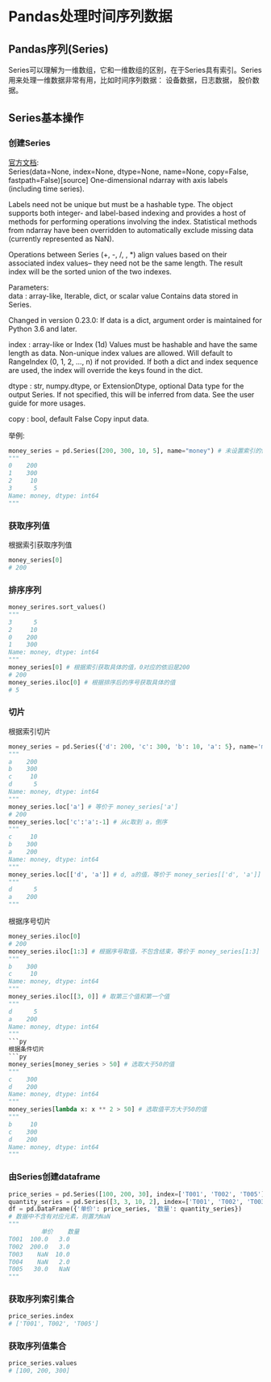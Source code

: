 # Pandas处理时间序列数据

## Pandas序列(Series)
Series可以理解为一维数组，它和一维数组的区别，在于Series具有索引。Series用来处理一维数据非常有用，比如时间序列数据： 设备数据，日志数据， 股价数据。

## Series基本操作
### 创建Series
  [官方文档](https://pandas.pydata.org/pandas-docs/stable/reference/api/pandas.Series.html):  
  Series(data=None, index=None, dtype=None, name=None, copy=False, fastpath=False)[source]
  One-dimensional ndarray with axis labels (including time series).

  Labels need not be unique but must be a hashable type. The object supports both integer- and label-based indexing and provides a host of methods for performing operations involving the index. Statistical methods from ndarray have been overridden to automatically exclude missing data (currently represented as NaN).

  Operations between Series (+, -, /, , *) align values based on their associated index values– they need not be the same length. The result index will be the sorted union of the two indexes.

  Parameters:	
  data : array-like, Iterable, dict, or scalar value
  Contains data stored in Series.

  Changed in version 0.23.0: If data is a dict, argument order is maintained for Python 3.6 and later.

  index : array-like or Index (1d)
  Values must be hashable and have the same length as data. Non-unique index values are allowed. Will default to RangeIndex (0, 1, 2, …, n) if not provided. If both a dict and index sequence are used, the index will override the keys found in the dict.

  dtype : str, numpy.dtype, or ExtensionDtype, optional
  Data type for the output Series. If not specified, this will be inferred from data. See the user guide for more usages.

  copy : bool, default False
  Copy input data.

  举例:
  ```py
  money_series = pd.Series([200, 300, 10, 5], name="money") # 未设置索引的情况下，自动从0开始生成，也可以设置键值对参数index
  """
  0    200
  1    300
  2     10
  3      5
  Name: money, dtype: int64
  """
  ```
### 获取序列值
  根据索引获取序列值
  ```py
  money_series[0]
  # 200
  ```
### 排序序列
  ```py
  money_serires.sort_values()
  """
  3      5
  2     10
  0    200
  1    300
  Name: money, dtype: int64
  """
  money_series[0] # 根据索引获取具体的值，0对应的依旧是200
  # 200
  money_series.iloc[0] # 根据排序后的序号获取具体的值
  # 5
  ```
### 切片
  根据索引切片
  ```py
  money_series = pd.Series({'d': 200, 'c': 300, 'b': 10, 'a': 5}, name='money')
  """
  a    200
  b    300
  c     10
  d      5
  Name: money, dtype: int64
  """
  money_series.loc['a'] # 等价于 money_series['a']
  # 200
  money_series.loc['c':'a':-1] # 从c取到 a，倒序
  """
  c     10
  b    300
  a    200
  Name: money, dtype: int64
  """
  money_series.loc[['d', 'a']] # d, a的值，等价于 money_series[['d', 'a']]
  """
  d      5
  a    200
  """
  ```
  根据序号切片
  ```py
  money_series.iloc[0]
  # 200
  money_series.iloc[1:3] # 根据序号取值，不包含结束，等价于 money_series[1:3]
  """
  b    300
  c     10
  Name: money, dtype: int64
  """
  money_series.iloc[[3, 0]] # 取第三个值和第一个值
  """
  d      5
  a    200
  Name: money, dtype: int64
  """
  ```py
  根据条件切片
  ```py
  money_series[money_series > 50] # 选取大于50的值
  """
  c    300
  d    200
  Name: money, dtype: int64
  """
  money_series[lambda x: x ** 2 > 50] # 选取值平方大于50的值
  """
  b     10
  c    300
  d    200
  Name: money, dtype: int64
  """
  ```
### 由Series创建dataframe
  ```py
  price_series = pd.Series([100, 200, 30], index=['T001', 'T002', 'T005'])
  quantity_series = pd.Series([3, 3, 10, 2], index=['T001', 'T002', 'T003', 'T004'])
  df = pd.DataFrame({'单价': price_series, '数量': quantity_series})
  # 数据中不含有对应元素，则置为NaN
  """
           单价    数量
  T001  100.0   3.0
  T002  200.0   3.0
  T003    NaN  10.0
  T004    NaN   2.0
  T005   30.0   NaN
  """
  ```
### 获取序列索引集合
  ```py
  price_series.index
  # ['T001', T002', 'T005']
  ```
### 获取序列值集合
  ```py
  price_series.values
  # [100, 200, 300]
  ```
